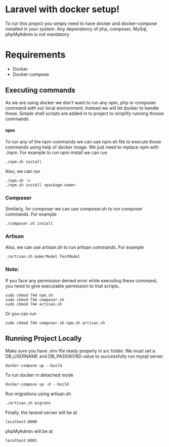 # Laravel with docker setup!

To run this project you simply need to have docker and docker-compose installed in your system. Any dependency of php, composer, MySql, phpMyAdmin is not mandatory

# Requirements
- Docker
- Docker-compose

## Executing commands
As we are using docker we don't want to run any npm, php or composer command with our local environment. Instead we will let docker to handle these. Simple shell scripts are added in to project to simplify running thoose commands.

#### **npm**
To run any of the npm commands we can use npm.sh file to execute those commands using help of docker image. We just need to replace npm with ./npm. For example to run npm install we can run

    ./npm.sh install
Also, we can run

    ./npm.sh -v
    ./npm.sh install <package-name>

### **Composer**
Similarly, for composer we can use composer.sh to run composer commands. For example

    ./composer.sh install

### **Artisan**
Also, we can use  artisan.sh to run artisan commands. For example

    ./artisan.sh make:Model TestModel

### Note:
If you face any permission denied error while executing these command, you need to give executable permission to that scripts.

    sudo chmod 744 npm.sh
    sudo chmod 744 composer.sh
    sudo chmod 744 artisan.sh

Or you can run

    sudo chmod 744 composer.sh npm.sh artisan.sh

## Running Project Locally
Make sure you have .env file ready properly in src folder. We must set a DB_USERNAME and DB_PASSWORD value to successfully run mysql server

    docker-compose up --build

To run docker in detached mode

    docker-compose up -d --build

Run migrations using artisan.sh

    ./artisan.sh migrate

Finally, the laravel server will be at

    localhost:8000

phpMyAdmin will be at

    localhost:8081
